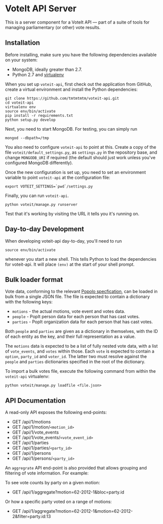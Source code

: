 # VoteIt API Server

This is a server component for a VoteIt API — part of a suite of tools for managing parliamentary (or other) vote results. 

## Installation 

Before installing, make sure you have the following dependencies available on your system:

* MongoDB, ideally greater than 2.7.
* Python 2.7 and [virtualenv](http://www.virtualenv.org/en/latest/)

When you set up  ``voteit-api``, first check out the application from GitHub,
create a virtual environment and install the Python dependencies:

    git clone https://github.com/tmtmtmtm/voteit-api.git
    cd voteit-api
    virtualenv env
    source env/bin/activate
    pip install -r requirements.txt
    python setup.py develop

Next, you need to start MongoDB. For testing, you can simply run

    mongod --dbpath=/tmp

You also need to configure ``voteit-api`` to point at this. Create a copy of the file ``voteit/default_settings.py``, as ``settings.py`` in the repository base, and change ``MONGODB_URI`` if required (the default should just work unless you've configured MongoDB differently).

Once the new configuration is set up, you need to set an environment variable to point ``voteit-api`` at the configuration file:

    export VOTEIT_SETTINGS=`pwd`/settings.py

Finally, you can run ``voteit-api``. 

    python voteit/manage.py runserver 

Test that it's working by visiting the URL it tells you it's running on. 

## Day-to-day Development

When developing voteit-api day-to-day, you'll need to run

    source env/bin/activate

whenever you start a new shell. This tells Python to load the dependencies for
voteit-api. It will place `(env)` at the start of your shell prompt.

## Bulk loader format

Vote data, conforming to the relevant [Popolo specfication](http://popoloproject.com/specs/vote-event.html), can be loaded in bulk from a single JSON file. The file is expected to contain a dictionary with the following keys:

* ``motions`` - the actual motions, vote event and votes data.
* ``people`` - PopIt person data for each person that has cast votes.
* ``parties`` - PopIt organization data for each person that has cast votes.

Both ``people`` and ``parties`` are given as a dictionary in themselves, with the ID of each entity as the key, and their full representation as a value. 

The ``motions`` data is expected to be a list of fully nested vote data, with a list of ``vote_events``, and ``votes`` within those. Each ``vote`` is expected to contain a ``option``, ``party_id`` and ``voter_id``. The latter two must resolve against the ``people`` and ``parties`` dictionaries specified in the root of the dictionary. 

To import a bulk votes file, execute the following command from within the ``voteit-api`` virtualenv: 

    python voteit/manage.py loadfile <file.json>

## API Documentation

A read-only API exposes the following end-points:
 
* GET /api/1/motions
* GET /api/1/motion/`<motion_id>`
* GET /api/1/vote_events
* GET /api/1/vote_events/`<vote_event_id>`
* GET /api/1/parties
* GET /api/1/parties/`<party_id>`
* GET /api/1/persons
* GET /api/1/persons/`<party_id>`

An `aggregrate` API end-point is also provided that allows grouping and filtering of vote information. For example:

To see vote counts by party on a given motion:
*  GET /api/1/aggregate?motion=62-2012-1&bloc=party.id
  
Or how a specific party voted on a range of motions:
*  GET /api/1/aggregate?motion=62-2012-1&motion=62-2012-2&filter=party.id:13
  
